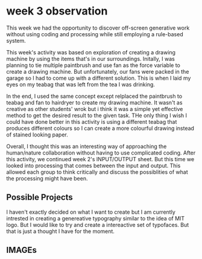 
<h1>
week 3 observation
</h2>

<p>This week we had the opportunity to discover off-screen generative work without using coding and processing while still employing a rule-based system.</p>
<p> This week's activity was based on exploration of creating a drawing machine by using the items that's in our surroundings. Initally, I was planning to tie multiple paintbrush and use fan as the force variable to create a drawing machine. But unfortunately, our fans were packed in the garage so I had to come up with a different solution. This is when I laid my eyes on my teabag that was left from the tea I was drinking. </p>
<p> In the end, I used the same concept except relplaced the paintbrush to teabag and fan to hairdryer to create my drawing machine. It wasn't as creative as other students' wrok but i think it was a simple yet effective method to get the desired result to the given task. THe only thing I wish I could have done better in this activity is using a different teabag that produces different colours so I can create a more colourful drawing instead of stained looking paper.</p>
<p> Overall, I thought this was an interesting way of approaching the human/nature collaboration without having to use complicated coding. After this activity, we continued week 2's INPUT/OUTPUT sheet. But this time we looked into processing that comes between the input and output. This allowed each group to think critically and discuss the possiblities of what the processing might have been. </p>
<h2> Possible Projects </h2>
<p> I haven't exactly decided on what I want to create but I am currently intrested in creating a genereative typography similar to the idea of MIT logo. But I would like to try and create a intereactive set of typofaces. But that is just a thought I have for the moment. </p>
<h2> IMAGEs </h2>
